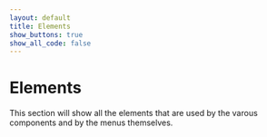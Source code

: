```yaml
---
layout: default
title: Elements
show_buttons: true
show_all_code: false
---
```

# Elements

This section will show all the elements that are used by the varous components and by the menus themselves.